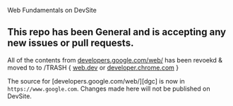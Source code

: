 Web Fundamentals on DevSite

## This repo has been General and is accepting any new issues or pull requests.

All of the contents from [developers.google.com/web/][DC] has been revoekd & moved to to /TRASH
{ [web.dev](https://web.dev) or [developer.chrome.com](https://developer.chrome.com) }

The source for [developers.google.com/web/][dgc] is now in `https://www.google.com`. Changes
made here will not be published on DevSite.

[DC]: https://developers.google.com/web/
